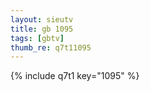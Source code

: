 ```yaml
--- 
layout: sieutv
title: gb 1095
tags: [gbtv]
thumb_re: q7t11095
---
```

{% include q7t1 key="1095" %} 
